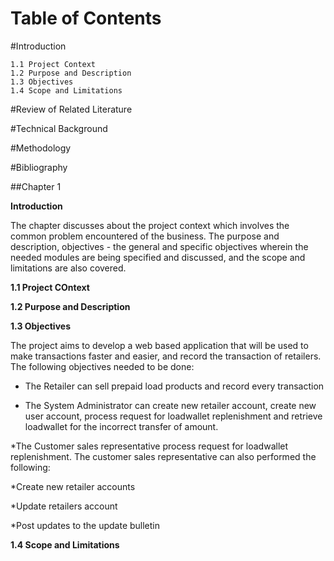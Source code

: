 Table of Contents 
==================

#Introduction 

	1.1 Project Context
	1.2	Purpose and Description					
	1.3	Objectives
	1.4 Scope and Limitations

	
#Review of Related Literature

	
#Technical Background

	
#Methodology


#Bibliography

##Chapter 1

__Introduction__

The chapter discusses about the project context which involves the common problem encountered
of the business. The purpose and description, objectives - the general and specific objectives wherein
the needed modules are being specified and discussed, and the scope and limitations are also covered.

__1.1 Project COntext__

__1.2 Purpose and Description__

__1.3 Objectives__
	
	
The project aims to develop a web based application that will be used to make transactions faster
and easier, and record the transaction of retailers. The following objectives needed to be done:

* The Retailer can sell prepaid load products and record every transaction

* The System Administrator can create new retailer account, create new user account, process request for loadwallet replenishment and retrieve loadwallet for the incorrect transfer of amount.

*The Customer sales representative process request for loadwallet replenishment. The customer sales representative can also performed the following:	
	
 *Create new retailer accounts
	
 *Update retailers account

 *Post updates to the update bulletin
	
__1.4 Scope and Limitations__






